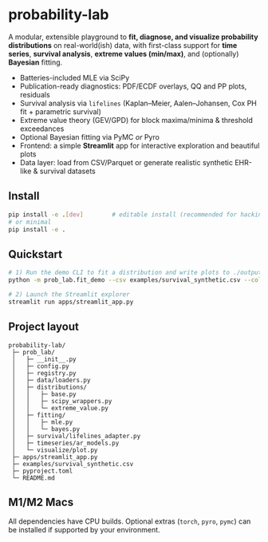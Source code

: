 
# probability-lab

A modular, extensible playground to **fit, diagnose, and visualize probability distributions** on real-world(ish) data,
with first-class support for **time series**, **survival analysis**, **extreme values (min/max)**, and (optionally) **Bayesian** fitting.

- Batteries-included MLE via SciPy
- Publication-ready diagnostics: PDF/ECDF overlays, QQ and PP plots, residuals
- Survival analysis via `lifelines` (Kaplan–Meier, Aalen–Johansen, Cox PH fit + parametric survival)
- Extreme value theory (GEV/GPD) for block maxima/minima & threshold exceedances
- Optional Bayesian fitting via PyMC *or* Pyro
- Frontend: a simple **Streamlit** app for interactive exploration and beautiful plots
- Data layer: load from CSV/Parquet or generate realistic synthetic EHR-like & survival datasets

## Install

```bash
pip install -e .[dev]        # editable install (recommended for hacking)
# or minimal
pip install -e .
```

## Quickstart

```bash
# 1) Run the demo CLI to fit a distribution and write plots to ./outputs
python -m prob_lab.fit_demo --csv examples/survival_synthetic.csv --column time --dist weibull_min

# 2) Launch the Streamlit explorer
streamlit run apps/streamlit_app.py
```

## Project layout

```
probability-lab/
 ├─ prob_lab/
 │   ├─ __init__.py
 │   ├─ config.py
 │   ├─ registry.py
 │   ├─ data/loaders.py
 │   ├─ distributions/
 │   │   ├─ base.py
 │   │   ├─ scipy_wrappers.py
 │   │   └─ extreme_value.py
 │   ├─ fitting/
 │   │   ├─ mle.py
 │   │   └─ bayes.py
 │   ├─ survival/lifelines_adapter.py
 │   ├─ timeseries/ar_models.py
 │   └─ visualize/plot.py
 ├─ apps/streamlit_app.py
 ├─ examples/survival_synthetic.csv
 ├─ pyproject.toml
 └─ README.md
```

## M1/M2 Macs
All dependencies have CPU builds. Optional extras (`torch`, `pyro`, `pymc`) can be installed if supported by your environment.
